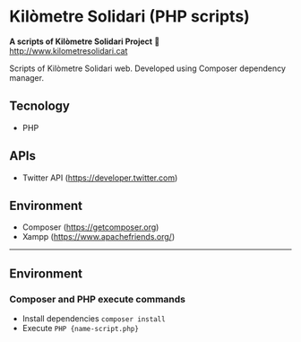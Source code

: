 # Kilòmetre Solidari (PHP scripts)

**A scripts of Kilòmetre Solidari Project** :rocket:  
http://www.kilometresolidari.cat

Scripts of Kilòmetre Solidari web. Developed using Composer dependency manager.

## Tecnology
- PHP 

## APIs
- Twitter API (https://developer.twitter.com)

## Environment
- Composer (https://getcomposer.org)
- Xampp (https://www.apachefriends.org/)

---

## Environment 

### Composer and PHP execute commands
- Install dependencies `composer install`
- Execute `PHP {name-script.php}`
